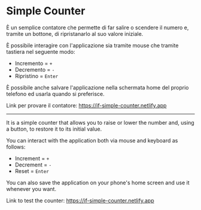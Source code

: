 # Simple Counter
È un semplice contatore che permette di far salire o scendere il numero e, tramite un bottone, di ripristanarlo al suo valore iniziale.

È possibile interagire con l'applicazione sia tramite mouse che tramite tastiera nel seguente modo:
- Incremento = `+`
- Decremento = `-`
- Ripristino = `Enter`

È possibile anche salvare l'applicazione nella schermata home del proprio telefono ed usarla quando si preferisce.

Link per provare il contatore: https://if-simple-counter.netlify.app

---

It is a simple counter that allows you to raise or lower the number and, using a button, to restore it to its initial value.

You can interact with the application both via mouse and keyboard as follows:
- Increment = `+`
- Decrement = `-`
- Reset = `Enter`

You can also save the application on your phone's home screen and use it whenever you want.

Link to test the counter: https://if-simple-counter.netlify.app
